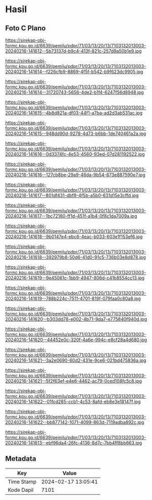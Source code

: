 # Hasil

## Foto C Plano

https://sirekap-obj-formc.kpu.go.id/6639/pemilu/pdpr/71/03/13/20/13/7103132013003-20240216-141612--5b73137d-b9c4-413f-821c-257d9a50b1e9.jpg

https://sirekap-obj-formc.kpu.go.id/6639/pemilu/pdpr/71/03/13/20/13/7103132013003-20240216-141614--f226cfb9-8869-4f5f-b542-b9f623dc9905.jpg

https://sirekap-obj-formc.kpu.go.id/6639/pemilu/pdpr/71/03/13/20/13/7103132013003-20240216-141614--31720743-5656-4de2-b1f4-6247f56d8948.jpg

https://sirekap-obj-formc.kpu.go.id/6639/pemilu/pdpr/71/03/13/20/13/7103132013003-20240216-141615--4b8d821a-df03-44f1-a7ba-ad2d3ab531ac.jpg

https://sirekap-obj-formc.kpu.go.id/6639/pemilu/pdpr/71/03/13/20/13/7103132013003-20240216-141615--948dd90d-9278-4d73-b6bb-1de740461a2a.jpg

https://sirekap-obj-formc.kpu.go.id/6639/pemilu/pdpr/71/03/13/20/13/7103132013003-20240216-141616--0d3374fc-4e53-4560-93ed-07d281192522.jpg

https://sirekap-obj-formc.kpu.go.id/6639/pemilu/pdpr/71/03/13/20/13/7103132013003-20240216-141616--127cb8be-29a9-46da-9b54-673e887590e7.jpg

https://sirekap-obj-formc.kpu.go.id/6639/pemilu/pdpr/71/03/13/20/13/7103132013003-20240216-141617--801df431-dbf9-4f5b-a5b0-631d15e3cffd.jpg

https://sirekap-obj-formc.kpu.go.id/6639/pemilu/pdpr/71/03/13/20/13/7103132013003-20240216-141617--1bc72180-ff1d-451f-a1b4-0f8c1da7009a.jpg

https://sirekap-obj-formc.kpu.go.id/6639/pemilu/pdpr/71/03/13/20/13/7103132013003-20240216-141618--9b0147e4-ebc6-4eac-b033-603e1f153ef6.jpg

https://sirekap-obj-formc.kpu.go.id/6639/pemilu/pdpr/71/03/13/20/13/7103132013003-20240216-141618--392979b8-50d6-41d0-91c5-736b03e8d878.jpg

https://sirekap-obj-formc.kpu.go.id/6639/pemilu/pdpr/71/03/13/20/13/7103132013003-20240216-141619--9e45061c-1bb9-4947-806d-c41b8554cc13.jpg

https://sirekap-obj-formc.kpu.go.id/6639/pemilu/pdpr/71/03/13/20/13/7103132013003-20240216-141619--788b224c-7511-4701-819f-079faa0c80a8.jpg

https://sirekap-obj-formc.kpu.go.id/6639/pemilu/pdpr/71/03/13/20/13/7103132013003-20240216-141620--b303dd78-e002-4b71-9da7-e775840f940d.jpg

https://sirekap-obj-formc.kpu.go.id/6639/pemilu/pdpr/71/03/13/20/13/7103132013003-20240216-141620--44452e0c-320f-4a6e-994c-e8cf28a4d680.jpg

https://sirekap-obj-formc.kpu.go.id/6639/pemilu/pdpr/71/03/13/20/13/7103132013003-20240216-141621--3a2e0690-60d2-431e-9ce6-021bd475836a.jpg

https://sirekap-obj-formc.kpu.go.id/6639/pemilu/pdpr/71/03/13/20/13/7103132013003-20240216-141621--5f2f63ef-e4e6-4462-ac79-0ced108fc5c8.jpg

https://sirekap-obj-formc.kpu.go.id/6639/pemilu/pdpr/71/03/13/20/13/7103132013003-20240216-141622--01fcd285-ccb1-4c53-8afd-eb8e3e18147f.jpg

https://sirekap-obj-formc.kpu.go.id/6639/pemilu/pdpr/71/03/13/20/13/7103132013003-20240216-141622--bb877142-1071-4099-863d-7119adba892c.jpg

https://sirekap-obj-formc.kpu.go.id/6639/pemilu/pdpr/71/03/13/20/13/7103132013003-20240216-141613--ebf96da4-26fc-4136-8d7c-7bb4ff8bb663.jpg


## Metadata

| Key        | Value               |
| ---------- | ------------------- |
| Time Stamp | 2024-02-17 13:05:41 |
| Kode Dapil | 7101                |



